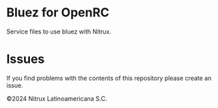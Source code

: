 # Bluez for OpenRC

Service files to use bluez with Nitrux.

# Issues
If you find problems with the contents of this repository please create an issue.

©2024 Nitrux Latinoamericana S.C.
